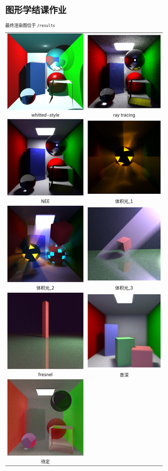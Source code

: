 # 图形学结课作业
最终渲染图位于 `/results`

|                                                            |                                                           |
| ---------------------------------------------------------- | --------------------------------------------------------- |
| <center>![whitted-style](/results/basic_1.bmp)</center>    | <center>![ray tracing](/results/basic_2.bmp)</center>     |
| <center>whitted-style</center>                             | <center>ray tracing</center>                              |
| <center>![NEE](/results/basic_NEE.bmp)</center>            | <center>![体积光_1](/results/volLight_2.bmp)</center>     |
| <center>NEE</center>                                       | <center>体积光_1</center>                                 |
| <center>![体积光_2](/results/volLight_3.bmp)</center>      | <center>![体积光_3](/results/volLight_gamma.bmp)</center> |
| <center>体积光_2</center>                                  | <center>体积光_3</center>                                 |
| <center>![fresnel](/results/fresnel_no_gamma.bmp)</center> | <center>![景深](/results/focus_gamma.bmp)</center>        |
| <center>fresnel</center>                                   | <center>景深</center>                                     |
| <center>![待定](/results/NEE_wrong.bmp)</center>           | <center></center>                                         |
| <center>待定</center>                                      | <center></center>                                         |
